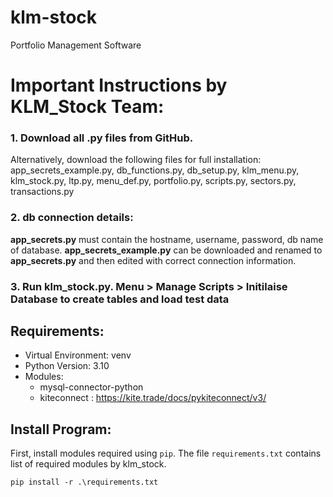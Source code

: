 # klm-stock
Portfolio Management Software

# Important Instructions by KLM_Stock Team: 
### 1. Download all .py files from GitHub. 
Alternatively, download the following files for full installation: app_secrets_example.py, db_functions.py, db_setup.py, klm_menu.py, klm_stock.py, ltp.py, menu_def.py, portfolio.py, scripts.py, sectors.py, transactions.py

### 2. db connection details:
**app_secrets.py** must contain the hostname, username, password, db name of database. **app_secrets_example.py** can be downloaded and renamed to **app_secrets.py** and then edited with correct connection information.

### 3. Run klm_stock.py. Menu > Manage Scripts > Initilaise Database to create tables and load test data

## Requirements:
- Virtual Environment: venv
- Python Version: 3.10
- Modules:
    - mysql-connector-python
    - kiteconnect : https://kite.trade/docs/pykiteconnect/v3/
## Install Program:

First, install modules required using ```pip```. The file ```requirements.txt``` contains list of required modules by klm_stock.

```pip install -r .\requirements.txt```



